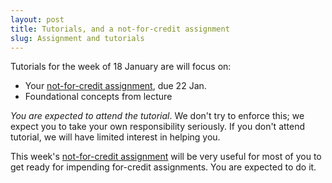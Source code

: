 ```yaml
---
layout: post
title: Tutorials, and a not-for-credit assignment
slug: Assignment and tutorials
---
```


Tutorials for the week of 18 January are will focus on:

* Your [not-for-credit assignment](../../../materials/intro.asn.pdf), due 22 Jan. 
* Foundational concepts from lecture

_You are expected to attend the tutorial_. We don't try to enforce this; we expect you to take your own responsibility seriously. If you don't attend tutorial, we will have limited interest in helping you.

This week's
[not-for-credit assignment](../../../materials/intro.asn.pdf)
will be very useful for most of you to get ready for impending for-credit assignments. You are expected to do it.


